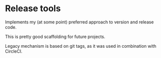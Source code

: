 # Release tools 

Implements my (at some point) preferred approach to version and release code.

This is pretty good scaffolding for future projects. 

Legacy mechanism is based on git tags, as it was used in combination with CircleCI.
